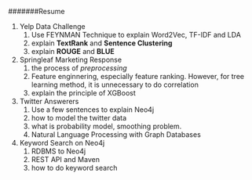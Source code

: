 #######Resume
1. Yelp Data Challenge
    1. Use FEYNMAN Technique to explain Word2Vec, TF-IDF and LDA
    2. explain **TextRank** and **Sentence Clustering**
    3. explain **ROUGE** and **BLUE**
2. Springleaf Marketing Response
    1. the process of *preprocessing*
    2. Feature enginnering, especially feature ranking. However, for tree learning method, it is unnecessary to do correlation
    3. explain the principle of XGBoost
3. Twitter Answerers
    1. Use a few sentences to explain Neo4j
    2. how to model the twitter data
    3. what is probability model, smoothing problem. 
    4. Natural Language Processing with Graph Databases
4. Keyword Search on Neo4j
    1. RDBMS to Neo4j
    2. REST API and Maven
    3. how to do keyword search 


